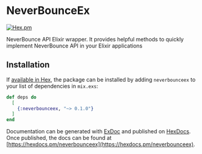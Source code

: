 # NeverBounceEx

[![Hex.pm](https://img.shields.io/hexpm/v/neverbounceex.svg)](https://hex.pm/packages/neverbounceex)

NeverBounce API Elixir wrapper. It provides helpful methods to quickly implement NeverBounce API in your Elixir applications

## Installation

If [available in Hex](https://hex.pm/docs/publish), the package can be installed
by adding `neverbounceex` to your list of dependencies in `mix.exs`:

```elixir
def deps do
  [
    {:neverbounceex, "~> 0.1.0"}
  ]
end
```

Documentation can be generated with [ExDoc](https://github.com/elixir-lang/ex_doc)
and published on [HexDocs](https://hexdocs.pm). Once published, the docs can
be found at [https://hexdocs.pm/neverbounceex](https://hexdocs.pm/neverbounceex).
